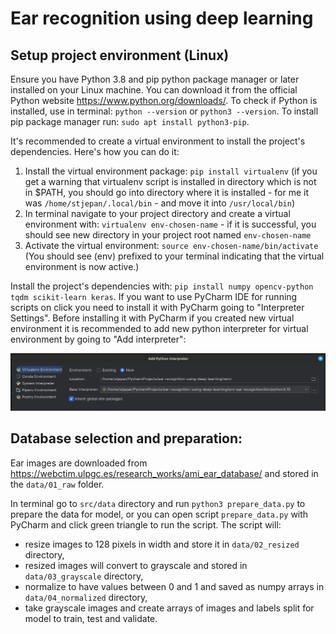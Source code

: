 # Ear recognition using deep learning

## Setup project environment (Linux)

Ensure you have Python 3.8 and pip python package manager or later installed on your Linux machine. You can download it from the official Python website https://www.python.org/downloads/.
To check if Python is installed, use in terminal: `python --version` or `python3 --version`. To install pip package manager run: `sudo apt install python3-pip`.

It's recommended to create a virtual environment to install the project's dependencies. Here's how you can do it:
1. Install the virtual environment package: `pip install virtualenv` (if you get a warning that virtualenv script is installed in directory which is not in $PATH, you should go into directory where it is installed - for me it was `/home/stjepan/.local/bin` - and move it into `/usr/local/bin`)
2. In terminal navigate to your project directory and create a virtual environment with: `virtualenv env-chosen-name` - if it is successful, you should see new directory in your project root named `env-chosen-name`
3. Activate the virtual environment: `source env-chosen-name/bin/activate` (You should see (env) prefixed to your terminal indicating that the virtual environment is now active.)

Install the project's dependencies with: `pip install numpy opencv-python tqdm scikit-learn keras`.
If you want to use PyCharm IDE for running scripts on click you need to install it with PyCharm going to "Interpreter Settings". Before installing it with PyCharm if you created new virtual environment it is recommended to add new python interpreter for virtual environment by going to "Add interpreter":

![img.png](images-for-readme/new-interpreter-for-virt-env.png)

## Database selection and preparation:
Ear images are downloaded from https://webctim.ulpgc.es/research_works/ami_ear_database/ and stored in the `data/01_raw` folder.

In terminal go to `src/data` directory and run `python3 prepare_data.py` to prepare the data for model, or you can open script `prepare_data.py` with PyCharm and click green triangle to run the script. The script will:
- resize images to 128 pixels in width and store it in `data/02_resized` directory,
- resized images will convert to grayscale and stored in `data/03_grayscale` directory,
- normalize to have values between 0 and 1 and saved as numpy arrays in `data/04_normalized` directory,
- take grayscale images and create arrays of images and labels split for model to train, test and validate.
